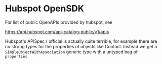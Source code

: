 # Hubspot OpenSDK

For list of public OpenAPIs provided by hubspot, see

https://api.hubspot.com/api-catalog-public/v1/apis

Hubspot's APISpec / official is actually quite terrible, for example there are no strong types for the properties of objects like Contact. Instead we get a `SimpleObjectWithAssociation` generic type with a untyped bag of `properties`
